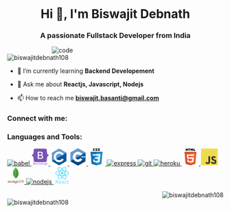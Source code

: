<h1 align="center">Hi 👋, I'm Biswajit Debnath</h1>
<h3 align="center">A passionate Fullstack Developer from India</h3>
<img src="https://tauseefshaikh.com/wp-content/uploads/2022/06/web-developmen-design-1.gif" alt="code" width="400" align="right"/>

<p align="left"> <img src="https://komarev.com/ghpvc/?username=biswajitdebnath108&label=Profile%20views&color=0e75b6&style=flat" alt="biswajitdebnath108" /> </p>

- 🌱 I’m currently learning **Backend Developement**

- 💬 Ask me about **Reactjs, Javascript, Nodejs**

- 📫 How to reach me **biswajit.basanti@gmail.com**

<h3 align="left">Connect with me:</h3>
<p align="left">
</p>

<h3 align="left">Languages and Tools:</h3>
<p align="left">
<a href="https://babeljs.io/" target="_blank" rel="noreferrer">
  <img src="https://cdn.freebiesupply.com/logos/large/2x/babel-10-logo-svg-vector.svg" alt="babel" width="40" height="40"/>
</a>
<a href="https://getbootstrap.com" target="_blank" rel="noreferrer">
  <img src="https://raw.githubusercontent.com/devicons/devicon/master/icons/bootstrap/bootstrap-plain-wordmark.svg" alt="bootstrap" width="40" height="40"/>
</a>
<a href="https://www.cprogramming.com/" target="_blank" rel="noreferrer">
  <img src="https://raw.githubusercontent.com/devicons/devicon/master/icons/c/c-original.svg" alt="c" width="40" height="40"/>
</a> <a href="https://www.w3schools.com/cpp/" target="_blank" rel="noreferrer">
  <img src="https://raw.githubusercontent.com/devicons/devicon/master/icons/cplusplus/cplusplus-original.svg" alt="cplusplus" width="40" height="40"/>
</a>
<a href="https://www.w3schools.com/css/" target="_blank" rel="noreferrer">
  <img src="https://raw.githubusercontent.com/devicons/devicon/master/icons/css3/css3-original-wordmark.svg" alt="css3" width="40" height="40"/>
</a>
<a href="https://expressjs.com" target="_blank" rel="noreferrer">
  <img src="https://expressjs.com/images/express-facebook-share.png" alt="express" width="40" height="40"/>
</a>
<a href="https://git-scm.com/" target="_blank" rel="noreferrer">
    <img src="https://www.vectorlogo.zone/logos/git-scm/git-scm-icon.svg" alt="git" width="40" height="40"/>
</a>
<a href="https://heroku.com" target="_blank" rel="noreferrer">
  <img src="https://www.vectorlogo.zone/logos/heroku/heroku-icon.svg" alt="heroku" width="40" height="40"/>
</a> <a href="https://www.w3.org/html/" target="_blank" rel="noreferrer">
  <img src="https://raw.githubusercontent.com/devicons/devicon/master/icons/html5/html5-original-wordmark.svg" alt="html5" width="40" height="40"/>
  </a>
<a href="https://developer.mozilla.org/en-US/docs/Web/JavaScript" target="_blank" rel="noreferrer">
  <img src="https://raw.githubusercontent.com/devicons/devicon/master/icons/javascript/javascript-original.svg" alt="javascript" width="40" height="40"/>
</a>
<a href="https://www.mongodb.com/" target="_blank" rel="noreferrer">
  <img src="https://raw.githubusercontent.com/devicons/devicon/master/icons/mongodb/mongodb-original-wordmark.svg" alt="mongodb" width="40" height="40"/>
</a>
<a href="https://nodejs.org" target="_blank" rel="noreferrer">
  <img src="https://www.clipartmax.com/png/middle/89-894960_js-discord-bot-logo-node-js-and-react-js.png" alt="nodejs" width="40" height="40"/>
</a> <a href="https://reactjs.org/" target="_blank" rel="noreferrer"> <img src="https://raw.githubusercontent.com/devicons/devicon/master/icons/react/react-original-wordmark.svg" alt="react" width="40" height="40"/> </a> </p>

<p><img align="right" src="https://github-readme-stats.vercel.app/api/top-langs?username=biswajitdebnath108&show_icons=true&locale=en&layout=compact" alt="biswajitdebnath108" /></p>

<p>&nbsp;<img align="left" width="400" src="https://github-readme-stats.vercel.app/api?username=biswajitdebnath108&show_icons=true&locale=en" alt="biswajitdebnath108" /></p>
